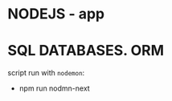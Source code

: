 NODEJS - app
===================
# SQL DATABASES. ORM

script run with `nodemon`:
- npm run nodmn-next
